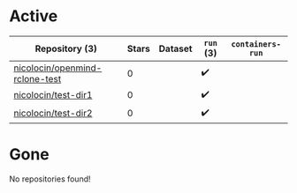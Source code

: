 # Active
| Repository (3) | Stars | Dataset | `run` (3) | `containers-run` |
| --- | --- | --- | --- | --- |
| [nicolocin/openmind-rclone-test](https://github.com/nicolocin/openmind-rclone-test) | 0 |  | :heavy_check_mark: |  |
| [nicolocin/test-dir1](https://github.com/nicolocin/test-dir1) | 0 |  | :heavy_check_mark: |  |
| [nicolocin/test-dir2](https://github.com/nicolocin/test-dir2) | 0 |  | :heavy_check_mark: |  |

# Gone
No repositories found!
